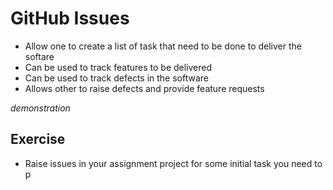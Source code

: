 # GitHub Issues

- Allow one to create a list of task that need to be done to deliver the softare
- Can be used to track features to be delivered
- Can be used to track defects in the software
- Allows other to raise defects and provide feature requests

*demonstration*

## Exercise 
- Raise issues in your assignment project for some initial task you need to p
